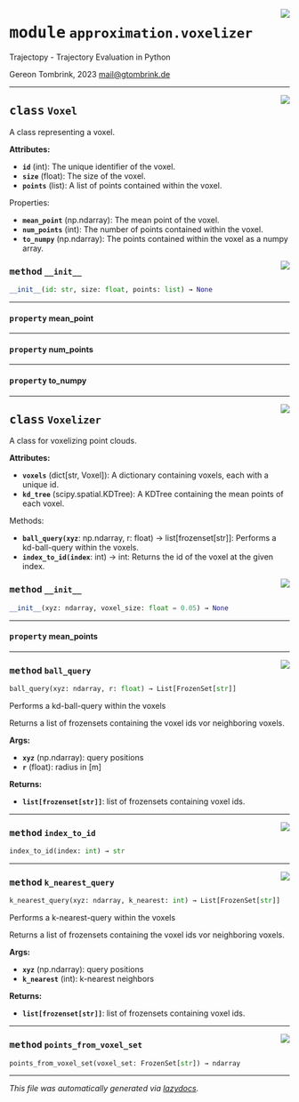 <!-- markdownlint-disable -->

<a href="..\trajectopy_core\approximation\voxelizer.py#L0"><img align="right" style="float:right;" src="https://img.shields.io/badge/-source-cccccc?style=flat-square"></a>

# <kbd>module</kbd> `approximation.voxelizer`
Trajectopy - Trajectory Evaluation in Python 

Gereon Tombrink, 2023 mail@gtombrink.de 



---

<a href="..\trajectopy_core\approximation\voxelizer.py#L15"><img align="right" style="float:right;" src="https://img.shields.io/badge/-source-cccccc?style=flat-square"></a>

## <kbd>class</kbd> `Voxel`
A class representing a voxel. 



**Attributes:**
 
 - <b>`id`</b> (int):  The unique identifier of the voxel. 
 - <b>`size`</b> (float):  The size of the voxel. 
 - <b>`points`</b> (list):  A list of points contained within the voxel. 

Properties: 
 - <b>`mean_point`</b> (np.ndarray):  The mean point of the voxel. 
 - <b>`num_points`</b> (int):  The number of points contained within the voxel. 
 - <b>`to_numpy`</b> (np.ndarray):  The points contained within the voxel as a numpy array. 

<a href="..\<string>"><img align="right" style="float:right;" src="https://img.shields.io/badge/-source-cccccc?style=flat-square"></a>

### <kbd>method</kbd> `__init__`

```python
__init__(id: str, size: float, points: list) → None
```






---

#### <kbd>property</kbd> mean_point





---

#### <kbd>property</kbd> num_points





---

#### <kbd>property</kbd> to_numpy








---

<a href="..\trajectopy_core\approximation\voxelizer.py#L47"><img align="right" style="float:right;" src="https://img.shields.io/badge/-source-cccccc?style=flat-square"></a>

## <kbd>class</kbd> `Voxelizer`
A class for voxelizing point clouds. 



**Attributes:**
 
 - <b>`voxels`</b> (dict[str, Voxel]):  A dictionary containing voxels, each with a unique id. 
 - <b>`kd_tree`</b> (scipy.spatial.KDTree):  A KDTree containing the mean points of each voxel. 

Methods: 
 - <b>`ball_query(xyz`</b>:  np.ndarray, r: float) -> list[frozenset[str]]: Performs a kd-ball-query within the voxels. 
 - <b>`index_to_id(index`</b>:  int) -> int: Returns the id of the voxel at the given index. 

<a href="..\trajectopy_core\approximation\voxelizer.py#L59"><img align="right" style="float:right;" src="https://img.shields.io/badge/-source-cccccc?style=flat-square"></a>

### <kbd>method</kbd> `__init__`

```python
__init__(xyz: ndarray, voxel_size: float = 0.05) → None
```






---

#### <kbd>property</kbd> mean_points







---

<a href="..\trajectopy_core\approximation\voxelizer.py#L101"><img align="right" style="float:right;" src="https://img.shields.io/badge/-source-cccccc?style=flat-square"></a>

### <kbd>method</kbd> `ball_query`

```python
ball_query(xyz: ndarray, r: float) → List[FrozenSet[str]]
```

Performs a kd-ball-query within the voxels 

Returns a list of frozensets containing the voxel ids vor neighboring voxels. 



**Args:**
 
 - <b>`xyz`</b> (np.ndarray):  query positions 
 - <b>`r`</b> (float):  radius in [m] 



**Returns:**
 
 - <b>`list[frozenset[str]]`</b>:  list of frozensets containing voxel ids. 

---

<a href="..\trajectopy_core\approximation\voxelizer.py#L98"><img align="right" style="float:right;" src="https://img.shields.io/badge/-source-cccccc?style=flat-square"></a>

### <kbd>method</kbd> `index_to_id`

```python
index_to_id(index: int) → str
```





---

<a href="..\trajectopy_core\approximation\voxelizer.py#L117"><img align="right" style="float:right;" src="https://img.shields.io/badge/-source-cccccc?style=flat-square"></a>

### <kbd>method</kbd> `k_nearest_query`

```python
k_nearest_query(xyz: ndarray, k_nearest: int) → List[FrozenSet[str]]
```

Performs a k-nearest-query within the voxels 

Returns a list of frozensets containing the voxel ids vor neighboring voxels. 



**Args:**
 
 - <b>`xyz`</b> (np.ndarray):  query positions 
 - <b>`k_nearest`</b> (int):  k-nearest neighbors 



**Returns:**
 
 - <b>`list[frozenset[str]]`</b>:  list of frozensets containing voxel ids. 

---

<a href="..\trajectopy_core\approximation\voxelizer.py#L133"><img align="right" style="float:right;" src="https://img.shields.io/badge/-source-cccccc?style=flat-square"></a>

### <kbd>method</kbd> `points_from_voxel_set`

```python
points_from_voxel_set(voxel_set: FrozenSet[str]) → ndarray
```








---

_This file was automatically generated via [lazydocs](https://github.com/ml-tooling/lazydocs)._
